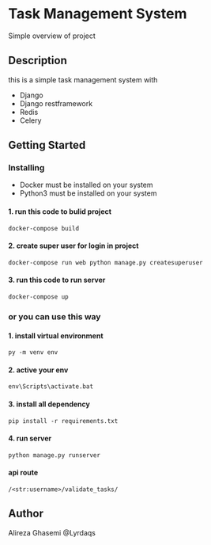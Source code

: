 # Task Management System

Simple overview of project

## Description

this is a simple task management system with
* Django
* Django restframework
* Redis
* Celery

## Getting Started

### Installing

* Docker must be installed on your system
* Python3 must be installed on your system

#### 1. run this code to bulid project 

`
docker-compose build
`

#### 2. create super user for login in project
`
docker-compose run web python manage.py createsuperuser
`

#### 3. run this code to run server

`
docker-compose up
`


### or you can use this way
#### 1. install virtual environment

`
 py -m venv env
`

#### 2. active your env

`
env\Scripts\activate.bat
`

#### 3. install all dependency

`
pip install -r requirements.txt
`

#### 4. run server

`
python manage.py runserver
`

#### api route
`
/<str:username>/validate_tasks/
`

## Author

Alireza Ghasemi @Lyrdaqs

